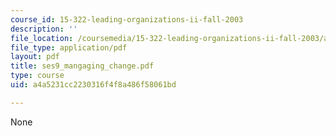 ```yaml
---
course_id: 15-322-leading-organizations-ii-fall-2003
description: ''
file_location: /coursemedia/15-322-leading-organizations-ii-fall-2003/a4a5231cc2230316f4f8a486f58061bd_ses9_mangaging_change.pdf
file_type: application/pdf
layout: pdf
title: ses9_mangaging_change.pdf
type: course
uid: a4a5231cc2230316f4f8a486f58061bd

---
```

None